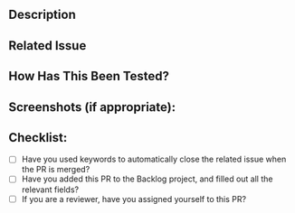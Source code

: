 <!--- PRs should only be opened for review when they are fully prepared; otherwise, consider creating a draft PR. -->

<!--- Provide a general summary of your changes in the Title above. -->

## Description
<!--- Describe your changes in detail. -->
<!--- Why is this change required? What problem does it solve? -->

## Related Issue
<!--- If it fixes an open issue, please link to the issue here. -->
<!--- This project should only accept pull requests related to open issues. -->
<!--- If suggesting a new feature or change, please discuss it in an issue first. -->
<!--- If fixing a bug, there should be an issue describing it with steps to reproduce. -->
<!--- Use GitHub keywords to automatically close the issue when this PR is merged, like 'fixes', 'closes', 'resolves' etc. -->

## How Has This Been Tested?
<!--- Please describe how you tested your changes. -->
<!--- Include details of your testing environment, and the tests you ran to. -->

## Screenshots (if appropriate):
<!--- If not applicable, remove this section. -->

## Checklist:
<!--- After creating the PR, go over all the following points, and put an `x` in all the boxes that apply. -->
* [ ] Have you used keywords to automatically close the related issue when the PR is merged?
* [ ] Have you added this PR to the Backlog project, and filled out all the relevant fields?
* [ ] If you are a reviewer, have you assigned yourself to this PR?
